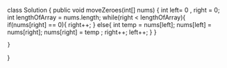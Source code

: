 class Solution {
    public void moveZeroes(int[] nums) {
        int left= 0 , right = 0;
        int lengthOfArray = nums.length;
        while(right < lengthOfArray){
            if(nums[right] == 0){
                right++;
            }
            else{
                int temp = nums[left];
                nums[left] = nums[right];
                nums[right] = temp ;
                right++;
                left++;
            }
        }
        
    }
}